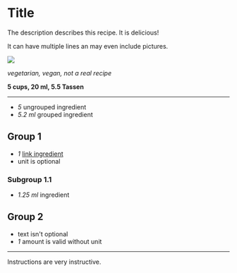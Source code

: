 # Title

The description describes this recipe. It is delicious!

It can have multiple lines an may even include pictures.

<img src="../logo/recipemd-mark.svg" />

*vegetarian, vegan, not a real recipe*

**5 cups, 20 ml, 5.5 Tassen**

---

- *5* ungrouped ingredient
- *5.2 ml* grouped ingredient

## Group 1

- *1* [link ingredient](./ingredients.md)
- unit is optional

### Subgroup 1.1

- *1.25 ml* ingredient

## Group 2

- text isn't optional
- *1* amount is valid without unit

---

Instructions are very instructive.
